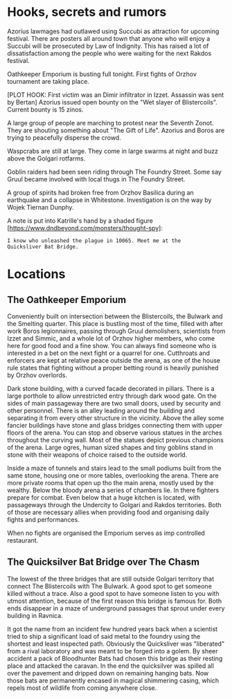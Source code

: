 # Hooks, secrets and rumors

Azorius lawmages had outlawed using Succubi as attraction for upcoming
festival. There are posters all around town that anyone who will enjoy a
Succubi will be prosecuted by Law of Indignity. This has raised a lot of
dissatisfaction among the people who were waiting for the next Rakdos festival.

Oathkeeper Emporium is busting full tonight. First fights of Orzhov tournament
are taking place.

[PLOT HOOK: First victim was an Dimir infiltrator in Izzet. Assassin was sent
by Bertan] Azorius issued open bounty on the "Wet slayer of Blistercoils".
Current bounty is 15 zinos.

A large group of people are marching to protest near the Seventh Zonot. They
are shouting something about "The Gift of Life". Azorius and Boros are trying
to peacefully disperse the crowd.

Waspcrabs are still at large. They come in large swarms at night and buzz above
the Golgari rotfarms.

Goblin raiders had been seen riding through The Foundry Street. Some say Gruul
became involved with local thugs in The Foundry Street.

A group of spirits had broken free from Orzhov Basilica during an earthquake
and a collapse in Whitestone. Investigation is on the way by Wojek Tiernan
Dunphy.

A note is put into Katrille's hand by a shaded figure
[https://www.dndbeyond.com/monsters/thought-spy]:

    I know who unleashed the plague in 10065. Meet me at the
    Quicksliver Bat Bridge.

# Locations

## The Oathkeeper Emporium

Conveniently built on intersection between the Blistercoils, the
Bulwark and the Smelting quarter. This place is bustling most of the
time, filled with after work Boros legionnaires, passing through
Gruul demolishers, scientists from Izzet and Simmic, and a whole lot
of Orzhov higher members, who come here for good food and a fine
show. You can always find someone who is interested in a bet on the
next fight or a quarrel for one. Cutthroats and enforcers are kept at
relative peace outside the arena, as one of the house rule states
that fighting without a proper betting round is heavily punished by
Orzhov overlords.

Dark stone building, with a curved facade decorated in pillars. There
is a large porthole to allow unrestricted entry through dark wood
gate. On the sides of main passageway there are two small doors, used
by security and other personnel. There is an alley leading around the
building and separating it from every other structure in the
vicinity. Above the alley some fancier buildings have stone and glass
bridges connecting them with upper floors of the arena.  You can stop
and observe various statues in the arches throughout the curving
wall. Most of the statues depict previous champions of the arena.
Large ogres, human sized shapes and tiny goblins stand in stone with
their weapons of choice raised to the outside world.

Inside a maze of tunnels and stairs lead to the small podiums built
from the same stone, housing one or more tables, overlooking the
arena. There are more private rooms that open up tho the main arena,
mostly used by the wealthy.  Below the bloody arena a series of
chambers lie. In there fighters prepare for combat. Even below that a
huge kitchen is located, with passageways through the Undercity to
Golgari and Rakdos territories. Both of those are necessary allies
when providing food and organising daily fights and performances.

When no fights are organised the Emporium serves as imp controlled
restaurant.

## The Quicksilver Bat Bridge over The Chasm

The lowest of the three bridges that are still outside Golgari
territory that connect The Blistercoils with The Bulwark. A good spot
to get someone killed without a trace. Also a good spot to have
someone listen to you with utmost attention, because of the first
reason this bridge is famous for. Both ends disappear in a maze of
underground passages that sprout under every building in Ravnica.

It got the name from an incident few hundred years back when a
scientist tried to ship a significant load of said metal to the
foundry using the shortest and least inspected path. Obviously the
Quicksliver was "liberated" from a rival laboratory and was meant to
be forged into a golem. By sheer accident a pack of Bloodhunter Bats
had chosen this bridge as their resting place and attacked the
caravan. In the end the quicksilver was spilled all over the pavement
and dripped down on remaining hanging bats. Now those bats are
permanently encased in magical shimmering casing, which repels most
of wildlife from coming anywhere close.

## 

